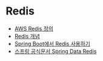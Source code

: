 # Redis

- [AWS Redis 정의](https://aws.amazon.com/ko/elasticache/what-is-redis/)
- [Redis 개념](http://cafe.naver.com/junes81/6088)
- [Spring Boot에서 Redis 사용하기](http://kingbbode.tistory.com/25)
- [스프링 공식문서 Spring Data Redis](https://docs.spring.io/spring-data/redis/docs/2.0.3.RELEASE/reference/html/)
